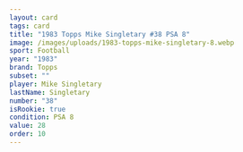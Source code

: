 ```yaml
---
layout: card
tags: card
title: "1983 Topps Mike Singletary #38 PSA 8"
image: /images/uploads/1983-topps-mike-singletary-8.webp
sport: Football
year: "1983"
brand: Topps
subset: ""
player: Mike Singletary
lastName: Singletary
number: "38"
isRookie: true
condition: PSA 8
value: 28
order: 10
---
```

